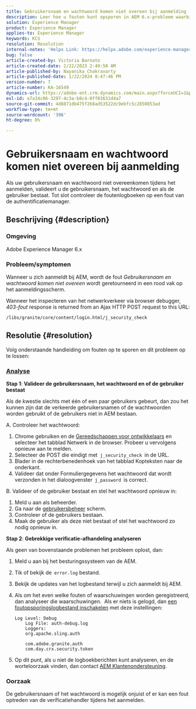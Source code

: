 ```yaml
---
title: Gebruikersnaam en wachtwoord komen niet overeen bij aanmelding
description: Leer hoe u fouten kunt opsporen in AEM 6.x-probleem waarbij de gebruikersnaam en het wachtwoord niet overeenkomen bij het aanmelden. Valideer gebruikersnaam, wachtwoord en controleer foutenlogboeken.
solution: Experience Manager
product: Experience Manager
applies-to: Experience Manager
keywords: KCS
resolution: Resolution
internal-notes: 'Helpx Link: https://helpx.adobe.com/experience-manager/kb/user-name-and-password-do-not-match-on-login.html'
bug: false
article-created-by: Victoria Barnato
article-created-date: 2/22/2023 2:49:50 AM
article-published-by: Nayanika Chakravarty
article-published-date: 1/22/2024 8:47:46 PM
version-number: 7
article-number: KA-16549
dynamics-url: https://adobe-ent.crm.dynamics.com/main.aspx?forceUCI=1&pagetype=entityrecord&etn=knowledgearticle&id=e998cd92-5bb2-ed11-83fe-6045bd0067ea
exl-id: a7a34c06-3297-4c3a-b8c4-0ff03631d4a7
source-git-commit: 4d8871db475f268ad53522dc9ebfc5c2850853ad
workflow-type: tm+mt
source-wordcount: '396'
ht-degree: 0%

---
```


# Gebruikersnaam en wachtwoord komen niet overeen bij aanmelding


Als uw gebruikersnaam en wachtwoord niet overeenkomen tijdens het aanmelden, valideert u de gebruikersnaam, het wachtwoord en als de gebruiker bestaat. Tot slot controleer de foutenlogboeken op een fout van de authentificatiemanager.

## Beschrijving {#description}


### Omgeving

Adobe Experience Manager 6.x

### Probleem/symptomen

Wanneer u zich aanmeldt bij AEM, wordt de fout *Gebruikersnaam en wachtwoord komen niet overeen* wordt geretourneerd in een rood vak op het aanmeldingsscherm.

Wanneer het inspecteren van het netwerkverkeer via browser debugger, *403-fout* response is returned from an Ajax HTTP POST request to this URL:

`/libs/granite/core/content/login.html/j_security_check`


## Resolutie {#resolution}


Volg onderstaande handleiding om fouten op te sporen en dit probleem op te lossen:

### <u><b>Analyse</b></u>

<b>Stap 1</b>: <b>Valideer de gebruikersnaam, het wachtwoord en of de gebruiker bestaat</b>

Als de kwestie slechts met één of een paar gebruikers gebeurt, dan zou het kunnen zijn dat de verkeerde gebruikersnamen of de wachtwoorden worden gebruikt of de gebruikers niet in AEM bestaan.

A. Controleer het wachtwoord:

1. Chrome gebruiken en de [Gereedschappen voor ontwikkelaars](https://developer.chrome.com/devtools) en selecteer het tabblad Netwerk in de browser. Probeer u vervolgens opnieuw aan te melden.
2. Selecteer de POST die eindigt met` j_security_check `in de URL.
3. Blader in de rechterbenedenhoek van het tabblad Kopteksten naar de onderkant.
4. Valideer dat onder Formuliergegevens het wachtwoord dat wordt verzonden in het dialoogvenster` j_password `is correct.


B. Valideer of de gebruiker bestaat en stel het wachtwoord opnieuw in:

1. Meld u aan als beheerder.
2. Ga naar de [gebruikersbeheer](https://experienceleague.adobe.com/docs/experience-manager-65/administering/home.html?lang=en&amp;amp;topic=/experience-manager/6-5/sites/administering/morehelp/security.ug.js) scherm.
3. Controleer of de gebruikers bestaan.
4. Maak de gebruiker als deze niet bestaat of stel het wachtwoord zo nodig opnieuw in.


<b>Stap 2</b>: <b>Gebrekkige verificatie-afhandeling analyseren</b>

Als geen van bovenstaande problemen het probleem oplost, dan:

1. Meld u aan bij het besturingssysteem van de AEM.
2. Tik of bekijk de` error.log` bestand.
3. Bekijk de updates van het logbestand terwijl u zich aanmeldt bij AEM.
4. Als om het even welke fouten of waarschuwingen worden geregistreerd, dan analyseer die waarschuwingen.  Als er niets is gelogd, dan [een foutopsporingslogbestand inschakelen](https://experienceleague.adobe.com/docs/experience-manager-65/deploying/configuring/configure-logging.html) met deze instellingen:


   ```
   Log Level: Debug
       Log File: auth-debug.log
       Loggers:
       org.apache.sling.auth
   
       com.adobe.granite.auth
       com.day.crx.security.token
   ```


5. Op dit punt, als u niet de logboekberichten kunt analyseren, en de worteloorzaak vinden, dan contact [AEM Klantenondersteuning](https://experienceleague.adobe.com/?support-solution=Experience+Manager&amp;lang=nl#support).


### <b>Oorzaak</b>

De gebruikersnaam of het wachtwoord is mogelijk onjuist of er kan een fout optreden van de verificatiehandler tijdens het aanmelden.

